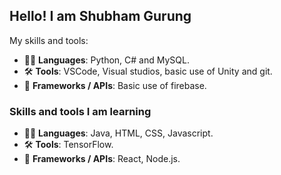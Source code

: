 <h2 allign = "center"> Hello! I am Shubham Gurung </h2>
<p allign = "centre>
  I am currently a first year student at the university of York
</p>

### My skills and tools:
- 👨‍💻 **Languages**: Python, C# and MySQL.
- 🛠️ **Tools**: VSCode, Visual studios, basic use of Unity and git.
- 🚀 **Frameworks / APIs**: Basic use of firebase.

### Skills and tools I am learning
- 👨‍💻 **Languages**: Java, HTML, CSS, Javascript.
- 🛠️ **Tools**: TensorFlow.
- 🚀 **Frameworks / APIs**: React, Node.js.
